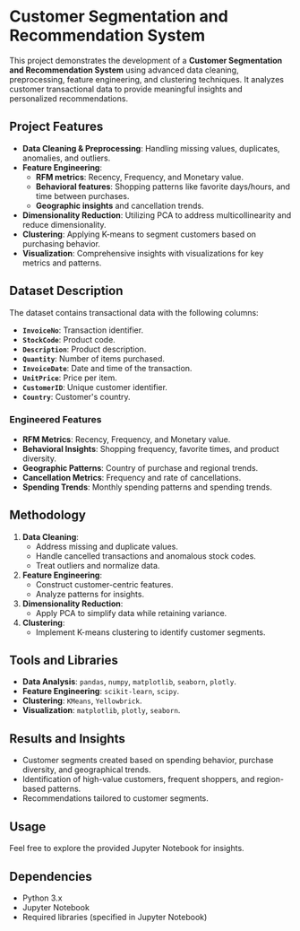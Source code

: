 # Customer Segmentation and Recommendation System

This project demonstrates the development of a **Customer Segmentation and Recommendation System** using advanced data cleaning, preprocessing, feature engineering, and clustering techniques. It analyzes customer transactional data to provide meaningful insights and personalized recommendations.

## **Project Features**
- **Data Cleaning & Preprocessing**: Handling missing values, duplicates, anomalies, and outliers.
- **Feature Engineering**:
  - **RFM metrics**: Recency, Frequency, and Monetary value.
  - **Behavioral features**: Shopping patterns like favorite days/hours, and time between purchases.
  - **Geographic insights** and cancellation trends.
- **Dimensionality Reduction**: Utilizing PCA to address multicollinearity and reduce dimensionality.
- **Clustering**: Applying K-means to segment customers based on purchasing behavior.
- **Visualization**: Comprehensive insights with visualizations for key metrics and patterns.

## **Dataset Description**
The dataset contains transactional data with the following columns:
- **`InvoiceNo`**: Transaction identifier.
- **`StockCode`**: Product code.
- **`Description`**: Product description.
- **`Quantity`**: Number of items purchased.
- **`InvoiceDate`**: Date and time of the transaction.
- **`UnitPrice`**: Price per item.
- **`CustomerID`**: Unique customer identifier.
- **`Country`**: Customer's country.

### **Engineered Features**
- **RFM Metrics**: Recency, Frequency, and Monetary value.
- **Behavioral Insights**: Shopping frequency, favorite times, and product diversity.
- **Geographic Patterns**: Country of purchase and regional trends.
- **Cancellation Metrics**: Frequency and rate of cancellations.
- **Spending Trends**: Monthly spending patterns and spending trends.

## **Methodology**
1. **Data Cleaning**:
   - Address missing and duplicate values.
   - Handle cancelled transactions and anomalous stock codes.
   - Treat outliers and normalize data.
2. **Feature Engineering**:
   - Construct customer-centric features.
   - Analyze patterns for insights.
3. **Dimensionality Reduction**:
   - Apply PCA to simplify data while retaining variance.
4. **Clustering**:
   - Implement K-means clustering to identify customer segments.

## **Tools and Libraries**
- **Data Analysis**: `pandas`, `numpy`, `matplotlib`, `seaborn`, `plotly`.
- **Feature Engineering**: `scikit-learn`, `scipy`.
- **Clustering**: `KMeans`, `Yellowbrick`.
- **Visualization**: `matplotlib`, `plotly`, `seaborn`.

## **Results and Insights**
- Customer segments created based on spending behavior, purchase diversity, and geographical trends.
- Identification of high-value customers, frequent shoppers, and region-based patterns.
- Recommendations tailored to customer segments.

## Usage

Feel free to explore the provided Jupyter Notebook for insights.

## Dependencies

- Python 3.x
- Jupyter Notebook
- Required libraries (specified in Jupyter Notebook)

